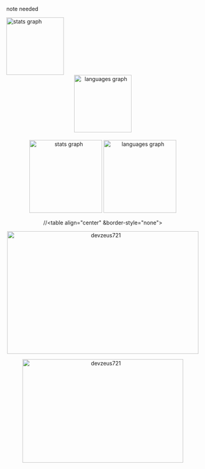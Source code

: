 note needed

 <img src="https://github-readme-stats-sigma-five.vercel.app/api?username=devzeus721&hide_title=false&hide_rank=false&show_icons=true&include_all_commits=true&count_private=true&disable_animations=false&theme=onedark&title_color=faff39&text_color=00ffff&bg_color=000033&locale=en&hide_border=false" height="150" alt="stats graph"/>
  
  <div align="center";margin-bottom="10px">
 <img src="<https://github-readme-stats-sigma-five.vercel.app/api/top-langs?username=devzeus721&locale=en&hide_title=false&layout=compact&card_width=320&langs_count=5&theme=onedark&bg_color=000033&text_color=00ffff&hide_border=false" height="150" alt="languages graph"/>


 ####

<div align="center">
  <img src="https://github-readme-stats.vercel.app/api?username=devzeus721&hide_title=false&hide_rank=false&show_icons=true&include_all_commits=true&count_private=true&disable_animations=false&theme=algolia&title_color=faff39&text_color=00ffff&locale=en&hide_border=false" height="190" alt="stats graph"  />
  
  <img src="https://github-readme-stats.vercel.app/api/top-langs?username=devzeus721&locale=en&hide_title=false&layout=compact&card_width=380&langs_count=5&theme=algolia&title_color=faff39&text_color=00ffff&hide_border=false" height="190" alt="languages graph"  />

  //<table align="center" &border-style="none">
  <tr border="0">
<td border="none"><p><img src="https://github-readme-streak-stats.herokuapp.com/?user=devzeus721&theme=algolia&title_color=faff39&text_color=00ffff" height="320" width="500" alt="devzeus721" /></p></td>
<td border="none"><p><img src="https://github-readme-stats.vercel.app/api/top-langs/?username=devzeus721&layout=compact&theme=algolia&title_color=faff39&text_color=00ffff" height="270" width="420" alt="devzeus721"/></p></td>
  </tr>
</table>
